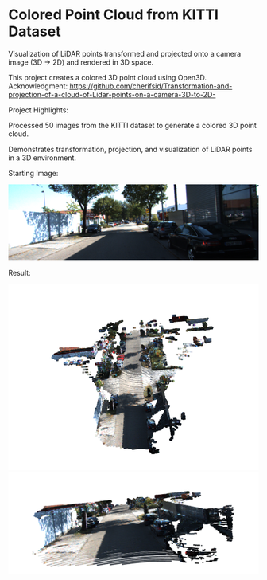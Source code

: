 # Colored Point Cloud from KITTI Dataset
Visualization of LiDAR points transformed and projected onto a camera image (3D → 2D) and rendered in 3D space.

This project creates a colored 3D point cloud using Open3D. Acknowledgment: https://github.com/cherifsid/Transformation-and-projection-of-a-cloud-of-Lidar-points-on-a-camera-3D-to-2D-

Project Highlights:

Processed 50 images from the KITTI dataset to generate a colored 3D point cloud.

Demonstrates transformation, projection, and visualization of LiDAR points in a 3D environment.

Starting Image:
<p>
  <img src="\KITTI_SAMPLE\RAW\2011_09_26\2011_09_26_drive_0009_sync\image_02\data\0000000000.png" width="1000" />
</p>

Result:
<p>
  <img src="/result/result1.png" width="1000" />
    <img src="/result/result2.png" width="1000" />
</p>
